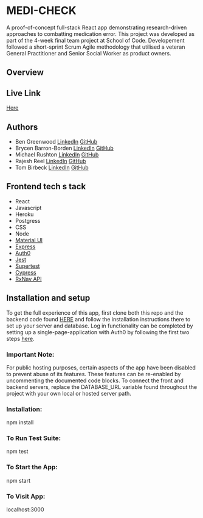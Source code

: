# MEDI-CHECK
A proof-of-concept full-stack React app demonstrating research-driven approaches to combatting medication error. This project was developed as part of the 4-week final team project at School of Code. Developement followed a short-sprint Scrum Agile methodology that utilised a veteran General Practitioner and Senior Social Worker as product owners. 

## Overview

## Live Link
[Here](https://medi-check.netlify.app/
)

## Authors

- Ben Greenwood [LinkedIn](www.linkedin.com/in/b-p-greenwood/) [GitHub](https://github.com/B-P-Greenwood)
- Brycen Barron-Borden [LinkedIn](https://www.linkedin.com/in/brycenbb/) [GitHub](https://github.com/brycenbb)
- Michael Rushton [LinkedIn](www.linkedin.com/in/michael-rushton) [GitHub](https://github.com/michaelrushton-dev)
- Rajesh Reel [LinkedIn](https://www.linkedin.com/in/rajesh-reel) [GitHub](https://www.github.com/rajesh-reel)
- Tom Birbeck [LinkedIn](https://www.linkedin.com/in/tom-birbeck-036356248/) [GitHub](https://github.com/TomBirbeck)

## Frontend tech s tack
- React
- Javascript
- Heroku
- Postgress
- CSS
- Node
- [Material UI](https://mui.com/)
- [Express](https://expressjs.com/)
- [Auth0](https://auth0.com/)
- [Jest](https://jestjs.io/)
- [Supertest](https://www.npmjs.com/package/supertest)
- [Cypress](https://www.cypress.io/)
- [RxNav API](https://lhncbc.nlm.nih.gov/RxNav/)

## Installation and setup

To get the full experience of this app, first clone both this repo and the backend code found [HERE](https://github.com/SchoolOfCode/final-project_back-end-five-guys) and follow the installation instructions there to set up your server and database. Log in functionality can be completed by setting up a single-page-application with Auth0 by following the first two steps [here](https://auth0.com/docs/quickstart/spa/react/01-login#install-the-auth0-react-sdk=).

### Important Note:
For public hosting purposes, certain aspects of the app have been disabled to prevent abuse of its features. These features can be
re-enabled by uncommenting the documented code blocks. To connect the front and backend servers, replace the DATABASE_URL variable found throughout the project with your own local or hosted server path. 

### Installation:

npm install

### To Run Test Suite:

npm test

### To Start the App:

npm start

### To Visit App:

localhost:3000
